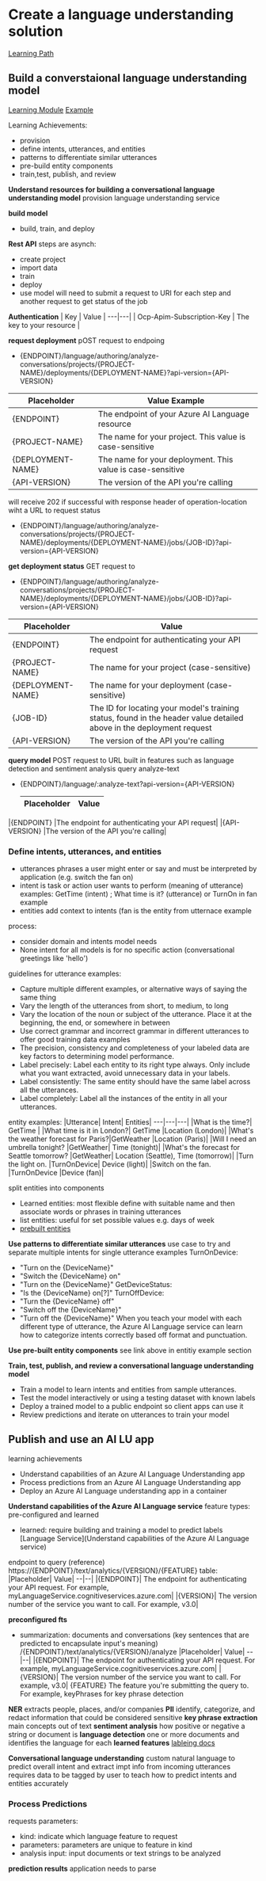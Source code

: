 # Create a language understanding solution

[Learning Path](https://learn.microsoft.com/en-us/training/paths/create-language-solution-azure-cognitive-services/)

## Build a converstaional language understanding model

[Learning Module](https://learn.microsoft.com/en-us/training/modules/build-language-understanding-model/)
[Example](https://learn.microsoft.com/en-us/azure/ai-services/language-service/conversational-language-understanding/quickstart?pivots=rest-api#create-a-clu-project)

Learning Achievements:
- provision
- define intents, utterances, and entities
- patterns to differentiate similar utterances
- pre-build entity components
- train,test, publish, and review 

**Understand resources for building a conversational language understanding model**
provision language understanding service

**build model**
- build, train, and deploy

**Rest API**
steps are asynch:
- create project
- import data
- train
- deploy
- use model
will need to submit a request to URI for each step and another request to get status of the job

**Authentication**
| Key	| Value |
---|---|
| Ocp-Apim-Subscription-Key	| The key to your resource |

**request deployment**
pOST request to endpoing
- {ENDPOINT}/language/authoring/analyze-conversations/projects/{PROJECT-NAME}/deployments/{DEPLOYMENT-NAME}?api-version={API-VERSION}

|Placeholder|	Value	Example|
---|---|
|{ENDPOINT}|	The endpoint of your Azure AI Language resource|	https://<your-subdomain>.cognitiveservices.azure.com|
|{PROJECT-NAME}|	The name for your project. This value is case-sensitive|	myProject|
|{DEPLOYMENT-NAME}|	The name for your deployment. This value is case-sensitive	|staging|
|{API-VERSION}|	The version of the API you're calling|	2022-05-01|

will receive 202 if successful with response header of operation-location wiht a URL to request status
- {ENDPOINT}/language/authoring/analyze-conversations/projects/{PROJECT-NAME}/deployments/{DEPLOYMENT-NAME}/jobs/{JOB-ID}?api-version={API-VERSION}

**get deployment status**
GET request to 
- {ENDPOINT}/language/authoring/analyze-conversations/projects/{PROJECT-NAME}/deployments/{DEPLOYMENT-NAME}/jobs/{JOB-ID}?api-version={API-VERSION}

|Placeholder	|Value|
---|---|
|{ENDPOINT}	|The endpoint for authenticating your API request|
|{PROJECT-NAME}	|The name for your project (case-sensitive)|
|{DEPLOYMENT-NAME}|	The name for your deployment (case-sensitive)|
|{JOB-ID}	|The ID for locating your model's training status, found in the header value detailed above in the deployment request|
|{API-VERSION}|	The version of the API you're calling|

**query model**
POST request to URL
built in features such as language detection and sentiment analysis query analyze-text
- {ENDPOINT}/language/:analyze-text?api-version={API-VERSION}

  |Placeholder|	Value|
  ---|---|
|{ENDPOINT}	|The endpoint for authenticating your API request|
|{API-VERSION}	|The version of the API you're calling|

### Define intents, utterances, and entities
- utterances phrases a user might enter or say and must be interpreted by application (e.g. switch the fan on)
- intent is task or action user wants to perform (meaning of utterance)
examples: GetTime (intent) ; What time is it? (utterance) or TurnOn in fan example
- entities add context to intents (fan is the entity from utternace example

process:
- consider domain and intents model needs
- None intent for all models is for no specific action (conversational greetings like 'hello')

guidelines for utterance examples:
- Capture multiple different examples, or alternative ways of saying the same thing
- Vary the length of the utterances from short, to medium, to long
- Vary the location of the noun or subject of the utterance. Place it at the beginning, the end, or somewhere in between
- Use correct grammar and incorrect grammar in different utterances to offer good training data examples
- The precision, consistency and completeness of your labeled data are key factors to determining model performance.
- Label precisely: Label each entity to its right type always. Only include what you want extracted, avoid unnecessary data in your labels.
- Label consistently: The same entity should have the same label across all the utterances.
- Label completely: Label all the instances of the entity in all your utterances.

entity examples:
|Utterance|	Intent|	Entities|
  ---|---|---|
|What is the time?|	GetTime	|
|What time is it in London?|	GetTime	|Location (London)|
|What's the weather forecast for Paris?|GetWeather	|Location (Paris)|
|Will I need an umbrella tonight?	|GetWeather|	Time (tonight)|
|What's the forecast for Seattle tomorrow?	|GetWeather|	Location (Seattle), Time (tomorrow)|
|Turn the light on.	|TurnOnDevice|	Device (light)|
|Switch on the fan.	|TurnOnDevice	|Device (fan)|

split entities into components
- Learned entities: most flexible define with suitable name and then associate words or phrases in training utterances
- list entities: useful for set possible values e.g. days of week
- [prebuilt entities](https://learn.microsoft.com/en-us/azure/ai-services/language-service/conversational-language-understanding/prebuilt-component-reference)

**Use patterns to differentiate similar utterances**
use case to try and separate multiple intents for single utterance
examples
TurnOnDevice:
- "Turn on the {DeviceName}"
- "Switch the {DeviceName} on"
- "Turn on the {DeviceName}"
GetDeviceStatus:
- "Is the {DeviceName} on[?]"
TurnOffDevice:
- "Turn the {DeviceName} off"
- "Switch off the {DeviceName}"
- "Turn off the {DeviceName}"
When you teach your model with each different type of utterance, the Azure AI Language service can learn how to categorize intents correctly based off format and punctuation.

**Use pre-built entity components**
see link above in entitiy example section

**Train, test, publish, and review a conversational language understanding model**
- Train a model to learn intents and entities from sample utterances.
- Test the model interactively or using a testing dataset with known labels
- Deploy a trained model to a public endpoint so client apps can use it
- Review predictions and iterate on utterances to train your model

## Publish and use an AI LU app
learning achievements
- Understand capabilities of an Azure AI Language Understanding app
- Process predictions from an Azure AI Language Understanding app
- Deploy an Azure AI Language understanding app in a container

**Understand capabilities of the Azure AI Language service**
feature types: pre-configured and learned
- learned: require building and training a model to predict labels
[Language Service](Understand capabilities of the Azure AI Language service)

endpoint to query (reference)
https://{ENDPOINT}/text/analytics/{VERSION}/{FEATURE}
table:
|Placeholder|	Value|
--|--|
|{ENDPOINT}|	The endpoint for authenticating your API request. For example, myLanguageService.cognitiveservices.azure.com|
|{VERSION}|	The version number of the service you want to call. For example, v3.0|

**preconfigured fts**
- summarization: documents and conversations (key sentences that are predicted to encapsulate input's meaning)
/{ENDPOINT}/text/analytics/{VERSION}/analyze
|Placeholder|	Value|
--|--|
|{ENDPOINT}|	The endpoint for authenticating your API request. For example, myLanguageService.cognitiveservices.azure.com|
|{VERSION}|	The version number of the service you want to call. For example, v3.0|
{FEATURE}	The feature you're submitting the query to. For example, keyPhrases for key phrase detection

**NER**
extracts people, places, and/or companies
**PII**
identify, categorize, and redact information that could be considered sensitive
**key phrase extraction**
main concepts out of text
**sentiment analysis**
how positive or negative a string or document is
**language detection**
one or more documents and identifies the language for each
**learned features**
[lableing docs](https://learn.microsoft.com/en-us/azure/cognitive-services/language-service/conversational-language-understanding/how-to/tag-utterances)

**Conversational language understanding**
custom natural language to predict overall intent and extract impt info from incoming utterances
requires data to be tagged by user to teach how to predict intents and entities accurately

### Process Predictions
requests parameters:
- kind: indicate which language feature to request
- parameters: parameters are unique to feature in kind
- analysis input: input documents or text strings to be analyzed

**prediction results**
application needs to parse
